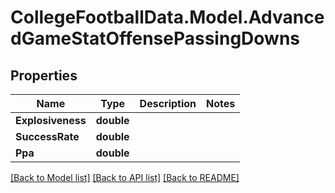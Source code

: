 # CollegeFootballData.Model.AdvancedGameStatOffensePassingDowns

## Properties

Name | Type | Description | Notes
------------ | ------------- | ------------- | -------------
**Explosiveness** | **double** |  | 
**SuccessRate** | **double** |  | 
**Ppa** | **double** |  | 

[[Back to Model list]](../../README.md#documentation-for-models) [[Back to API list]](../../README.md#documentation-for-api-endpoints) [[Back to README]](../../README.md)

